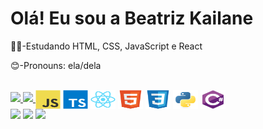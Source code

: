 # Olá! Eu sou a Beatriz Kailane 

👩‍💻-Estudando HTML, CSS, JavaScript e React

😊-Pronouns: ela/dela
   
   <a href="https://github.com/beaKay20">
     <img height="180em" src="https://github-readme-stats.vercel.app/api?username=beakay20&show_icons=true&theme=dracula&include_all_commits=true&count_private=true"/> 
    <img height="180em" src="https://github-readme-stats.vercel.app/api/top-langs/?username=beakay20&layout=compact&langs_count=16&theme=dracula"/> 
  
  </a>
</div>

<div style="display: inline-block"><br>
  <img align="center" alt="Rafa-3s" height="30" width="40" src="https://raw.githubusercontent.com/devicons/devicon/master/icons/javascript/javascript-original.svg">
  <img align="center" alt="Rafa-Ts" height="30" width="40" src="https://raw.githubusercontent.com/devicons/devicon/master/icons/typescript/typescript-original.svg">
  <img align="center" alt="Rafa-React" height="30" width="40" src="https://raw.githubusercontent.com/devicons/devicon/master/icons/react/react-original.svg">
  <img align="center" alt="Rafa-HTML" height="30" width="40" src="https://raw.githubusercontent.com/devicons/devicon/master/icons/html5/html5-original.svg">
  <img align="center" alt="Rafa-CSS" height="30" width="40" src="https://raw.githubusercontent.com/devicons/devicon/master/icons/css3/css3-original.svg">
  <img align="center" alt="Rafa-Python" height="30" width="40" src="https://raw.githubusercontent.com/devicons/devicon/master/icons/python/python-original.svg">
  <img align="center" alt="Rafa-Csharp" height="30" width="40" src="https://raw.githubusercontent.com/devicons/devicon/master/icons/csharp/csharp-original.svg">
</div>

<div>
  <a href="https://instagram.com/kaylane_beaa?igshid=MzMyNGUyNmU2YQ==" target="_blank"><img src="https://img.shields.io/badge/-Instagram-23E4485F?style=for-the-badge&logo=instagram&logoColor=white" target="_blank"></a>
  <a href="mailto:beatrizkailany3@gmail.com"><img src="https://img.shields.io/badge/-Gmail-323333?style=for-the-badge&logo=gmail&logoColor=white" target="_blank"></a>
  <a href="https://www.linkedin.com/in/beatriz-kailane-3513b5248?utm_source=share&utm_campaign=share_via&utm_content=profile&utm_medium=android_app" target="_blank"><img src="https://img.shields.io/badge/-LinkedIn-0077B5?style=for-the-badge&logo=linkedin&logoColor=white" target="_blank"></a>
</div>

<br>
